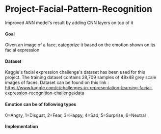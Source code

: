 # Project-Facial-Pattern-Recognition
Improved ANN model's result by adding CNN layers on top of it

#### Goal ####
Given an image of a face, categorize it based on the emotion shown on its facial expression

#### Dataset ####
Kaggle's facial expression challenge's dataset has been used for this project. The training dataset contains 28,709 samples of 48x48 grey scale images of faces.
Dataset can be found on this link : https://www.kaggle.com/c/challenges-in-representation-learning-facial-expression-recognition-challenge/data

#### Emotion can be of following types ####
0=Angry, 1=Disgust, 2=Fear, 3=Happy, 4=Sad, 5=Surprise, 6=Neutral

#### Implementation ####

